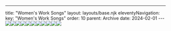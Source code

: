 ---
title: "Women's Work Songs"
layout: layouts/base.njk
eleventyNavigation:
  key: "Women's Work Songs"
  order: 10
  parent: Archive
date: 2024-02-01
---![](https://s3.eu-west-1.amazonaws.com/jessicaakerman.com/Made-in-Roath-Waulking-Songs-2014-JAkerman.jpg)![](https://s3.eu-west-1.amazonaws.com/jessicaakerman.com/image-asset.jpeg/img.jpg)![](https://s3.eu-west-1.amazonaws.com/jessicaakerman.com/image-asset.jpeg/img.jpg)![](https://s3.eu-west-1.amazonaws.com/jessicaakerman.com/20140504_082144.jpg)![](https://s3.eu-west-1.amazonaws.com/jessicaakerman.com/ClogDanceAftermath1.jpg)![](https://s3.eu-west-1.amazonaws.com/jessicaakerman.com/21-Clog-dance-in-graphite-still-2014-JAkerman.jpg)![](https://s3.eu-west-1.amazonaws.com/jessicaakerman.com/image-asset.jpeg/img.jpg)![](https://s3.eu-west-1.amazonaws.com/jessicaakerman.com/WaulkingSongGestures(WithFrankieArmstrong)_150x200_PerformanceWithVoiceMovementAndPlaydough.jpg)![](https://s3.eu-west-1.amazonaws.com/jessicaakerman.com/Blue+Capston.jpg)![](https://s3.eu-west-1.amazonaws.com/jessicaakerman.com/Blue+Halyard.jpg)![](https://s3.eu-west-1.amazonaws.com/jessicaakerman.com/21-Clog-dance-in-graphite-still-2014-JAkerman.jpg)
